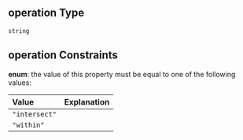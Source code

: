 ## operation Type

`string`

## operation Constraints

**enum**: the value of this property must be equal to one of the following values:

| Value         | Explanation |
| :------------ | ----------- |
| `"intersect"` |             |
| `"within"`    |             |
